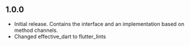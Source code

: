 ## 1.0.0

- Initial release. Contains the interface and an implementation based on method channels.
- Changed effective_dart to flutter_lints